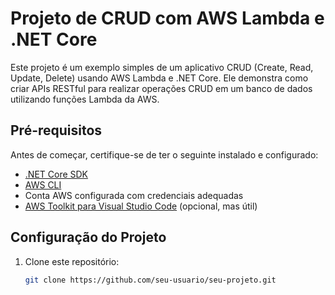 # Projeto de CRUD com AWS Lambda e .NET Core

Este projeto é um exemplo simples de um aplicativo CRUD (Create, Read, Update, Delete) usando AWS Lambda e .NET Core. Ele demonstra como criar APIs RESTful para realizar operações CRUD em um banco de dados utilizando funções Lambda da AWS.

## Pré-requisitos

Antes de começar, certifique-se de ter o seguinte instalado e configurado:

- [.NET Core SDK](https://dotnet.microsoft.com/download)
- [AWS CLI](https://aws.amazon.com/cli/)
- Conta AWS configurada com credenciais adequadas
- [AWS Toolkit para Visual Studio Code](https://aws.amazon.com/visualstudiocode/) (opcional, mas útil)

## Configuração do Projeto

1. Clone este repositório:

   ```bash
   git clone https://github.com/seu-usuario/seu-projeto.git
